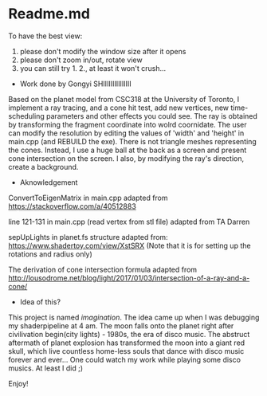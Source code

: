 # Readme.md
To have the best view:
1) please don't modify the window size after it opens
2) please don't zoom in/out, rotate view
3) you can still try 1. 2., at least it won't crush...

- Work done by Gongyi SHIIIIIIIIIIIIIII

Based on the planet model from CSC318 at the University of Toronto, I implement a ray tracing, and a cone hit test, add new vertices, new time-scheduling parameters and other effects you could see. The ray is obtained by transforming the fragment coordinate into wolrd coornidate. The user can modify the resolution by editing the values of 'width' and 'height' in main.cpp (and REBUILD the exe). There is not triangle meshes representing the cones. Instead, I use a huge ball at the back as a screen and present cone intersection on the screen. I also, by modifying the ray's direction, create a background.

- Aknowledgement

ConvertToEigenMatrix in main.cpp adapted from https://stackoverflow.com/a/40512883

line 121-131 in main.cpp (read vertex from stl file) adapted from TA Darren

sepUpLights in planet.fs structure adapted from: https://www.shadertoy.com/view/XstSRX
(Note that it is for setting up the rotations and radius only)

The derivation of cone intersection formula adapted from http://lousodrome.net/blog/light/2017/01/03/intersection-of-a-ray-and-a-cone/

 - Idea of this?

This project is named *imagination*. The idea came up when I was debugging my shaderpipeline at 4 am. The moon falls onto the planet right after civilivation begin(city lights) - 1980s, the era of disco music. The abstruct aftermath of planet explosion has transformed the moon into a giant red skull, which live countless home-less souls that dance with disco music forever and ever...
One could watch my work while playing some disco musics. At least I did ;)

Enjoy!


